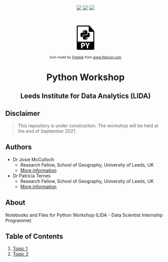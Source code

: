 <!-- PROJECT SHIELDS -->
<p align="center">
    <a href="https://github.com/patricia-ternes/LIDA-python-workshop/graphs/contributors" alt="Contributors">
        <img src="https://img.shields.io/github/contributors/patricia-ternes/LIDA-python-workshop?color=%2366FFC3&logo=GitHub&logoColor=%2366FFC3&style=for-the-badge" /></a>
     <a href="https://github.com/patricia-ternes/LIDA-python-workshop/blob/main/LICENSE" alt="License">
        <img src="https://img.shields.io/github/license/patricia-ternes/LIDA-python-workshop?color=FFB3BC&style=for-the-badge" /></a>
    <a href="https://lida.leeds.ac.uk/"  alt="LIDA page">
        <img src="https://img.shields.io/badge/-🌐LIDA-black.svg?style=for-the-badge&logo=🌐&colorB=555&logoColor=99F4FB" /></a>
</p>

<!-- PROJECT LOGO -->
<br />
<p align="center">
    <img src="inputs/icons/python-file-symbol.svg" alt="Logo" width="15% id="logo">
    <p  align="center" style="font-size:0.75em;">Icon made by <a href="https://www.freepik.com" title="Freepik">Freepik</a> from <a href="https://www.flaticon.com/" title="Flaticon">www.flaticon.com</a></p>
    <h1 align="center">Python Workshop</h1>
    <h2 align="center">Leeds Institute for Data Analytics (LIDA)</h2>
</p>

## Disclaimer

> This repository is under construction. 
> The workshop will be held at the end of September 2021.

## Authors

* Dr Josie McCulloch
  * Research Fellow, School of Geography, University of Leeds, UK
  * [More information](https://environment.leeds.ac.uk/geography/staff/9706/dr-josie-mcculloch)
* Dr Patricia Ternes
  * Research Fellow, School of Geography, University of Leeds, UK
  * [More information](https://patricia-ternes.github.io/)

## About
Notebooks and Files for Python Workshop (LIDA - Data Scientist Internship Programme)

## Table of Contents
1. [Topic 1](#)
1. [Topic 2](#)